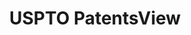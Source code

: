 ---
bigquery: https://console.cloud.google.com/bigquery?p=patents-public-data&d=patentsview&page=dataset
citation: Attribution should be given to PatentsView for use, distribution, or derivative
  works.
code: https://github.com/CSSIP-AIR/PatentsView-Code-Snippets/
contributors: USPTO
cost: None
description: 'PatentsView includes US patent data including raw data (summaries, applications,
  pregrant applications), disambugations of inventors and assignees, and inventor
  gender estimates.  Also foreign priority data, # of figures and sheets, and government
  interest statements.'
documentation: https://patentsview.org/query/builder-faqs
last_edit: 04/12/2022, 14:24:57
location: https://patentsview.org/
maintained_by: USPTO
record_creation_timestamp: 12/2/2020 17:20:46
schema_fields:
- classification_level
- dependent
- num
- male
- section_id
- field_id
- rawinventor_id
- disamb_inventor_id_20200630
- disamb_inventor_id_20181127
- withdrawn
- term_disclaimer
- variety
- application_id
- title
- filename
- level_three
- series_code
- uuid
- status
- ipc_class
- disamb_assignee_id_20190820
- publication_number
- country
- applicant_type
- latlong
- num_figures
- symbol_position
- disamb_assignee_id_20191008
- city
- disamb_inventor_id_20191008
- name_last
- group_id
- contract_award_number
- _371_date
- disamb_assignee_id_20191231
- disamb_assignee_id_20200630
- county_fips
- assignee_id
- country_transformed
- organization
- length
- f371_date
- designation
- latitude
- field_title
- subsection_id
- disamb_inventor_id_20171226
- citation_id
- relkind
- subgroup_id
- latin_name
- date
- subclass
- num_claims
- subclass_id
- category_id
- county
- main_group
- category
- term_extension
- level_two
- rel_id
- disamb_inventor_id_20191231
- f102_date
- num_sheets
- subgroup
- disamb_inventor_id_20201229
- disamb_assignee_id_20190312
- male_flag
- rule_47
- lawyer_id
- subcategory_id
- sector_title
- lapse_of_patent
- ipc_version_indicator
- sequence
- disamb_inventor_id_20200929
- classification_value
- inventor_id
- disamb_assignee_id_20181127
- section
- longitude
- id
- classification_status
- doctype
- disamb_inventor_id_20190820
- rawlocation_id
- deceased
- lname
- disamb_inventor_id_20171003
- disamb_inventor_id_20190312
- disamb_inventor_id_20180528
- disamb_assignee_id_20200929
- abstract
- kind
- name
- attribution_status
- patent_id
- gi_statement
- term_grant
- disclaimer_date
- disamb_inventor_id_20200331
- type
- reldocno
- classification_data_source
- fname
- mainclass_id
- disamb_inventor_id_20170808
- name_first
- rawassignee_id
- _102_date
- role
- text
- number
- disamb_inventor_id_20170307
- level_one
- doc_type
- exemplary
- action_date
- location_id
- state_fips
- disamb_assignee_id_20200331
- state
- organization_id
- group
shortname: patentsview
tags:
- disambiguation
- United States
- gender
terms_of_use: Creative Commons Attribution 4.0 International License.
timeframe: 1963-1999
title: USPTO PatentsView
uuid: cf1780b1-e265-4e49-8d1d-83b9cfe0fd9a
---